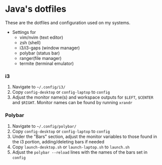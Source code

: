 # Java's dotfiles
These are the dotfiles and configuration used on my systems.

* Settings for
  * vim/nvim (text editor)
  * zsh (shell)
  * i3/i3-gaps (window manager)
  * polybar (status bar)
  * ranger(file manager)
  * termite (terminal emulator)

### i3
1. Navigate to `~/.config/i3/`
2. Copy `config-desktop` or `config-laptop` to `config`
3. Adjust the monitor name(s) and workspace outputs for `$LEFT`, `$CENTER` and `$RIGHT`. Monitor
   names can be found by running `xrandr`

### Polybar
1. Navigate to `~/.config/polybar/`
2. Copy `config-desktop` or `config-laptop` to `config`
3. Under the "Bars" section, adjust the monitor variables to those found in the i3 portion,
   adding/deleting bars if needed
4. Copy `launch-desktop.sh` or `launch-laptop.sh` to `launch.sh`
5. Adjust the `polybar --reload` lines with the names of the bars set in `config`
